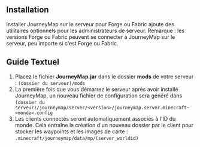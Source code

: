 ## **Installation**

Installer JourneyMap sur le serveur pour Forge ou Fabric ajoute des utilitaires optionnels pour les administrateurs de serveur. Remarque : les versions Forge ou Fabric peuvent se connecter à JourneyMap sur le serveur, peu importe si c'est Forge ou Fabric.

## **Guide Textuel**

1. Placez le fichier **JourneyMap.jar** dans le dossier **mods** de votre serveur : ```(dossier du serveur)/mods```
2. La première fois que vous démarrez le serveur après avoir installé JourneyMap, un nouveau fichier de configuration sera généré dans ```(dossier du serveur)/journeymap/server/<version>/journeymap.server.minecraft~<monde>.config```
3. Les clients connectés seront automatiquement associés à l'ID du monde. Cela entraîne la création d'un nouveau dossier par le client pour stocker les waypoints et les images de carte : ```.minecraft/journeymap/data/mp/(server_worldid)```